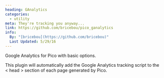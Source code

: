 ```yaml
---
heading: GAnalytics
categories:
  - utility
meta: They're tracking you anyway...
link: https://github.com/bricebou/pico_ganalytics
info:
  By: "[bricebou](https://github.com/bricebou)"
  Last Updated: 5/29/16
---
```


Google Analytics for Pico with basic options.

This plugin will automatically add the Google Analytics tracking script to the < head > section of each page generated by Pico.
